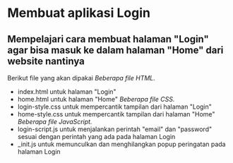 # Membuat aplikasi Login
Mempelajari cara membuat halaman "Login" agar bisa masuk ke dalam halaman "Home" dari website nantinya
--
Berikut file yang akan dipakai
*Beberapa file HTML.*
- index.html untuk halaman "Login"
- home.html untuk halaman "Home"
*Beberapa file CSS.*
- login-style.css untuk mempercantik tampilan dari halaman "Login"
- home-style.css untuk mempercantik tampilan dari halaman "Home"
*Beberapa file JavaScript.*
- login-script.js untuk menjalankan perintah "email" dan "password" sesuai dengan perintah yang ada pada halaman Login
- _init.js untuk memunculkan dan menghilangkan popup peringatan pada halaman Login

